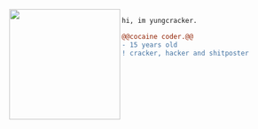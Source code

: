<img align="left" height="200" src="https://media.giphy.com/media/ao9DUiTKH60XS/giphy.gif"/>

```diff
hi, im yungcracker.

@@cocaine coder.@@
- 15 years old
! cracker, hacker and shitposter
```
